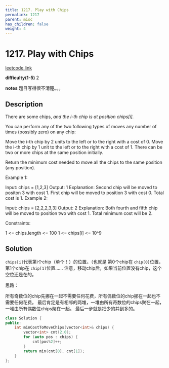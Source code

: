 ```yaml
---
title: 1217. Play with Chips
permalink: 1217
parent: misc
has_children: false
weight: 4
---
```

# 1217. Play with Chips

[leetcode link](https://leetcode.com/problems/play-with-chips/)

**difficulty(1-5)** 
2

**notes** 
题目写得很不清楚。。。

## Description
There are some chips, *and the i-th chip is at position chips[i].*

You can perform any of the two following types of moves any number of times (possibly zero) on any chip:

Move the i-th chip by 2 units to the left or to the right with a cost of 0.
Move the i-th chip by 1 unit to the left or to the right with a cost of 1.
There can be two or more chips at the same position initially.

Return the minimum cost needed to move all the chips to the same position (any position).


Example 1:

Input: chips = [1,2,3]
Output: 1
Explanation: Second chip will be moved to positon 3 with cost 1. First chip will be moved to position 3 with cost 0. Total cost is 1.
Example 2:

Input: chips = [2,2,2,3,3]
Output: 2
Explanation: Both fourth and fifth chip will be moved to position two with cost 1. Total minimum cost will be 2.
 

Constraints:

1 <= chips.length <= 100
1 <= chips[i] <= 10^9

## Solution
`chips[i]`代表第i个chip（单个！）的位置。（也就是 第0个chip在 `chip[0]`位置，第1个chip在
`chip[1]`位置……
注意，移动chip后，如果当前位置没有chip，这个空位还是在的。

思路：

所有奇数位的chip先挪在一起不需要任何花费，所有偶数位的chip挪在一起也不需要任何花费。
最后肯定是有相邻的两堆，一堆由所有奇数位的chips聚在一起，一堆由所有偶数位chips聚在一起。
最后一步就是把少的并到多的。

```c++
class Solution {
public:
    int minCostToMoveChips(vector<int>& chips) {
        vector<int> cnt(2,0);
        for (auto pos : chips) {
            cnt[pos%2]++;
        }
        return min(cnt[0], cnt[1]);        
    }
};
``` 


